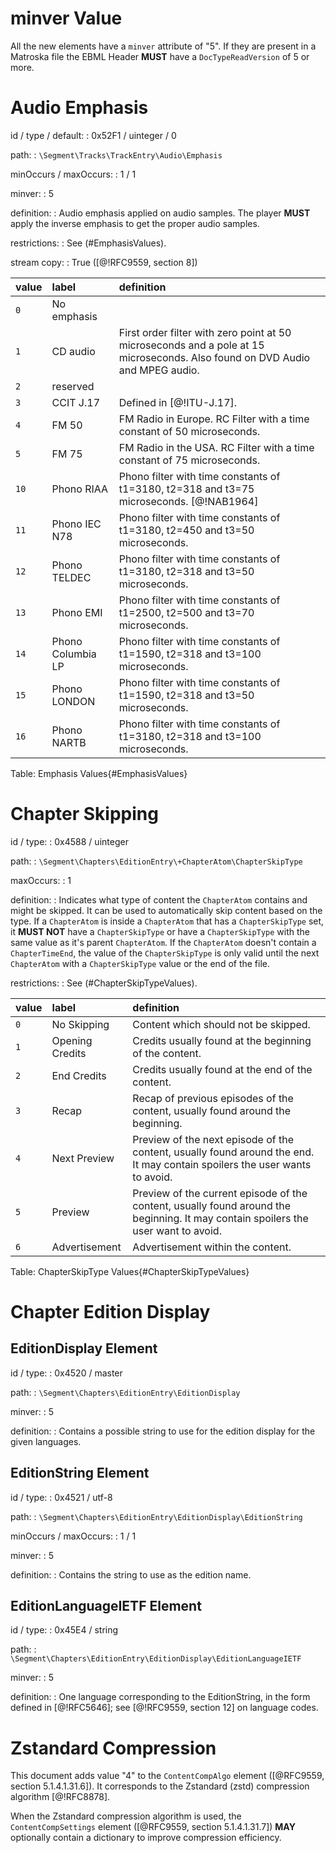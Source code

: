 # minver Value

All the new elements have a `minver` attribute of "5".
If they are present in a Matroska file the EBML Header **MUST** have a `DocTypeReadVersion` of 5 or more.


# Audio Emphasis

id / type / default:
: 0x52F1 / uinteger / 0

path:
: `\Segment\Tracks\TrackEntry\Audio\Emphasis`

minOccurs / maxOccurs:
: 1 / 1

minver:
: 5

definition:
: Audio emphasis applied on audio samples. The player **MUST** apply the inverse emphasis to get the proper audio samples.

restrictions:
: See (#EmphasisValues).

stream copy:
: True ([@!RFC9559, section 8])

|value|label|definition|
|:---|:---|:---|
|`0` |No emphasis |  |
|`1` |CD audio |First order filter with zero point at 50 microseconds and a pole at 15 microseconds. Also found on DVD Audio and MPEG audio.  |
|`2` |reserved |  |
|`3` |CCIT J.17 |Defined in [@!ITU-J.17].  |
|`4` |FM 50 |FM Radio in Europe. RC Filter with a time constant of 50 microseconds.  |
|`5` |FM 75 |FM Radio in the USA. RC Filter with a time constant of 75 microseconds.  |
|`10` |Phono RIAA |Phono filter with time constants of t1=3180, t2=318 and t3=75 microseconds. [@!NAB1964]  |
|`11` |Phono IEC N78 |Phono filter with time constants of t1=3180, t2=450 and t3=50 microseconds.  |
|`12` |Phono TELDEC |Phono filter with time constants of t1=3180, t2=318 and t3=50 microseconds.  |
|`13` |Phono EMI |Phono filter with time constants of t1=2500, t2=500 and t3=70 microseconds.  |
|`14` |Phono Columbia LP |Phono filter with time constants of t1=1590, t2=318 and t3=100 microseconds.  |
|`15` |Phono LONDON |Phono filter with time constants of t1=1590, t2=318 and t3=50 microseconds.  |
|`16` |Phono NARTB |Phono filter with time constants of t1=3180, t2=318 and t3=100 microseconds.  |
Table: Emphasis Values{#EmphasisValues}


# Chapter Skipping

id / type:
: 0x4588 / uinteger

path:
: `\Segment\Chapters\EditionEntry\+ChapterAtom\ChapterSkipType`

maxOccurs:
: 1

definition:
: Indicates what type of content the `ChapterAtom` contains and might be skipped.
It can be used to automatically skip content based on the type.
If a `ChapterAtom` is inside a `ChapterAtom` that has a `ChapterSkipType` set, it
**MUST NOT** have a `ChapterSkipType` or have a `ChapterSkipType` with the same value as it's parent `ChapterAtom`.
If the `ChapterAtom` doesn't contain a `ChapterTimeEnd`, the value of the `ChapterSkipType` is only valid
until the next `ChapterAtom` with a `ChapterSkipType` value or the end of the file.


restrictions:
: See (#ChapterSkipTypeValues).

|value|label|definition|
|:---|:---|:---|
|`0` |No Skipping |Content which should not be skipped.  |
|`1` |Opening Credits |Credits usually found at the beginning of the content.  |
|`2` |End Credits |Credits usually found at the end of the content.  |
|`3` |Recap |Recap of previous episodes of the content, usually found around the beginning.  |
|`4` |Next Preview |Preview of the next episode of the content, usually found around the end. It may contain spoilers the user wants to avoid.  |
|`5` |Preview |Preview of the current episode of the content, usually found around the beginning. It may contain spoilers the user want to avoid.  |
|`6` |Advertisement |Advertisement within the content.  |
Table: ChapterSkipType Values{#ChapterSkipTypeValues}

# Chapter Edition Display

## EditionDisplay Element

id / type:
: 0x4520 / master

path:
: `\Segment\Chapters\EditionEntry\EditionDisplay`

minver:
: 5

definition:
: Contains a possible string to use for the edition display for the given languages.


## EditionString Element

id / type:
: 0x4521 / utf-8

path:
: `\Segment\Chapters\EditionEntry\EditionDisplay\EditionString`

minOccurs / maxOccurs:
: 1 / 1

minver:
: 5

definition:
: Contains the string to use as the edition name.


## EditionLanguageIETF Element

id / type:
: 0x45E4 / string

path:
: `\Segment\Chapters\EditionEntry\EditionDisplay\EditionLanguageIETF`

minver:
: 5

definition:
: One language corresponding to the EditionString,
in the form defined in [@!RFC5646]; see [@!RFC9559, section 12] on language codes.

# Zstandard Compression

This document adds value "4" to the `ContentCompAlgo` element ([@RFC9559, section 5.1.4.1.31.6]).
It corresponds to the Zstandard (zstd) compression algorithm [@!RFC8878].

When the Zstandard compression algorithm is used, the `ContentCompSettings` element ([@RFC9559, section 5.1.4.1.31.7])
**MAY** optionally contain a dictionary to improve compression efficiency.

